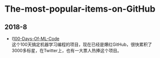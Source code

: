 # The-most-popular-items-on-GitHub
## 2018-8
- Ⅰ[100-Days-Of-ML-Code](https://github.com/Avik-Jain/100-Days-Of-ML-Code)<BR>
  这个100天搞定机器学习编程的项目，现在已经是爆红GitHub，很快累积了3000多标星，在Twitter上，也有一大票人热捧这个项目。<BR>
